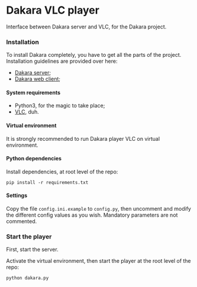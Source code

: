 # Dakara VLC player

Interface between Dakara server and VLC, for the Dakara project.

### Installation

To install Dakara completely, you have to get all the parts of the project.
Installation guidelines are provided over here:

* [Dakara server](https://github.com/Nadeflore/dakara-server/);
* [Dakara web client](https://github.com/Nadeflore/dakara-client-web/);

#### System requirements

* Python3, for the magic to take place;
* [VLC](https://www.videolan.org/vlc/), duh.

#### Virtual environment

It is strongly recommended to run Dakara player VLC on virtual environment.

#### Python dependencies

Install dependencies, at root level of the repo:

```
pip install -r requirements.txt
```

#### Settings

Copy the file `config.ini.example` to `config.py`, then uncomment and modify the different config values as you wish.
Mandatory parameters are not commented. 

### Start the player

First, start the server.

Activate the virtual environment, then start the player at the root level of the repo:

```
python dakara.py
```
